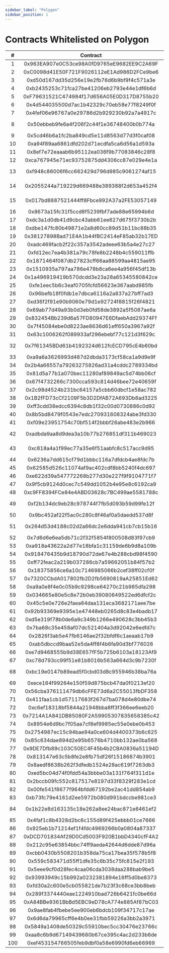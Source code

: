 ```yaml
---
sidebar_label: "Polygon"
sidebar_position: 1
---
```


# Contracts Whitelisted on Polygon

|#|Contract|Collection Name|
|:-:|:-:|:-|
|1|0x963EA907e0C53ce98A0fD9765eE9682EE9C2A69F|Anicube Origin Collection|
|2|0xC0098d41E50F721F9026112eE1Ad986D2FCe9be6|Anicube Origin Collection|
|3|0xd50d167dd35d256e19e2fb76d6b9bf9f4c571a3e|Pegaxy|Pega|
|4|0xb2435253c71fca27be41206eb2793e44e1df6b6d|PlanetIX|
|5|0xF79631521C474984f17d656A05E0D317D8755b20|Layer Zero Ape|
|6|0x4d544035500d7ac1b42329c70eb58e77f8249f0f|League of Kingdoms ITEM|
|7|0x4fef06e96767a0e29786d2b929230b92a7a4917c|Promotion NFT|
|8|0x50ebbeb9fe6a4f206f2c44f1e36748400b0b774a|Project Galaxy Space Expedition|
|9|0x5cd46b6a1fc2ba849cd5e11d8563d77d3f0caf08|HEZI|
|10|0xa94f89aa6861dfd202d71ecdfa5ca6d56a1d593a|WNFT|
|11|0x8ef7e72eaaab6b95112ea036f9b77083846c28f8|Rush Avatar|
|12|0xca767945e71ec93752875dd4306cc87e029e4e1a|ALTAVA Metaverse Wearable|
|13|0xf948c86006f6cc662429d796d985c9061274af15|Exclusible x Cult&amp;amp;Rain Wearables|
|14|0x2055244a719229d669488e389388f2d653a452f4|GET Protocol ticketFactory (getNFT)|
|15|0x017bd8887521444ff8Fbce992A37a2FE53057149|Marines &amp;amp; Aliens Game v2|
|16|0x8673a15fc31f5ccd8f5239fbf7ade88e65994b6d|TheOne.art|
|17|0xdc3a1d0db41d9cbc43abb61ee627d675f3730b2b|CargoX Document|
|18|0xdbe147fc80b49871e2a8d60cc89d51b11bc88b35|Marines &amp;amp; Aliens Game|
|19|0x38127898Bad71E4A1b44fBC2414eF85ab32b17ED|Layer Zero Apes|
|20|0xadc469facb2f22c357a3542adeee63b5a4e27c27|Salad Ventures NFT|
|21|0xfd12ec7ea4b381a79c78fe8b2248b4c559011ffb|CryptoRaiders|
|22|0x1871464f087db27823cff66aa88599aa4815ae95|Galaxy OAT|
|23|0x1510935a797aa786e478b8ca6ee4a956f45df13b|Easter NFT|
|24|0x1a496919419b570dcdd3e23a28a65345580842ce|BubbleHouse NFT|
|25|0xfe1eec5b6c3eaf0705fcfd56623e367aabd985fb|NFT-LP|
|26|0x96befb18f0fdb1e7dbca6116a2a837a27bff7ad3|Market-LP|
|27|0xd36f2f91e90b9060e79d1e92724f8815f26f4821|YBNFT|
|28|0x69ab77d49a93b0d3eb0fd58de3892a5f5087ae6a|Birb Frens|
|29|0x832454Bb239d6a57FD80947E6DfaebAdd29374Ff|Le Centre PDB 22|
|30|0x7f45084ebe0d8223ae8636d61eff650a3967a92f|NinjaDAO|
|31|0x63c1006262f089933af296ebebf77c121d3f629c|Dallas Mavericks|
|32|0x7f61345BDd61b4192324d612fcECD795cE4b60bd|Non Fungible Ultimate Champions|
|33|0xa9a6a3626993d487d2dbda3173cf58ca1a9d9e9f|Unstoppable Domains|
|34|0x2b4a66557a79263275826ad31a4cddc2789334bd|Sunflower Land|
|35|0x81d5a77b1a070bec11280af89849ac5d74bb06cf|PORIAN|
|36|0x67f4732266c7300cca593c814d46bee72e40659f|ZED Horse|
|37|0x2c98d4524b231bc64157a5cbb60dbcf1e58ac782|Hasen|
|38|0x1B2fFD73cCf2109F5b3D2DfAB72A693Db8ad3225|Furry Fox Woodside Club|
|39|0xff3cdd38edcc6394c8db1f32c00d0730886c0d92|DajoCat|
|40|0x8b5bd8479f0543e7edc270931608324abe3fd330|YiTaiShuChuang|
|41|0xf09e23951754c70bf514f2bbbf26abe483e2b966|Trash Panda Tribe|
|42|0xadbda9aa8d9dea3a10b77b276851df311b469023|Dink Doink Season One Official NFT|
|43|0xc818a4a1f99ec77a35e6f51aabfc8c517acc9d95|CurioCards x Metakey (Wearable)|
|44|0x6236a7dd615cf79d1bbbc116a7dfdcb4ae8fdc7b|DajoCat|
|45|0x62585d526c11074af9ac402cdf8bb5240f4dc697|Lost Apes Organization|
|46|0xe622d39a547772268b277d30e227f9f9104771f7|Dunyushan|
|47|0x9f5cb9124d0cec7c549dd1052b4e95e8c6192ca9|Human Park|
|48|0xc9FF8394FCe84e4ABD03628c7BC499ae5581788c|Calaveralia|
|49|0xf2b134dc9eb28c978744f7fb5d093b59d99fe12f|PixelMaps x Metakey (Wearable)|
|50|0x9bc452af22f5ac0c280c8f46af0a5daedd537d8f|Gangster Ducks|
|51|0x264d53d4188c02d2a66dc2e6dda941cb7cb15b16|Frost Chinese Love Character Collection|
|52|0x7d6d6e6ea5db71c2f32f5854f800508d83f97cb9|Frost Heartscape Collection|
|53|0xa918a43622a2d77e18bfa1c31159de6b9d8a109b|Frost Curvescape Collection|
|54|0x918476435b9d18790d72de67e4b288cbd98f4590|LSD GUMMY BEARS 10K|
|55|0xff72feac2a219b037286cb7a59662051b84f57b2|Headless Zombie|
|56|0x18375856ce6a10c7146985066b2cef38ff02cf0f|Skelly Frens|
|57|0x7320CCbdA017802fb2D2fb5690819aA25851Ed62|Cheeba Emu|
|58|0xa9a0e8f4e0c05b9c9298ce64270c21b985dfa298|Joxiland|
|59|0x034665e80e5c8e72b0eb39080649522ed6dfcf2c|MeditativeApesVisionaryClub|
|60|0x45c5e0e726e2faea64daa131eca3682171aee7be|Party Birds Club|
|61|0x92b93369e9395e1e47448eb0265d8c83e4badb17|Rzuki|
|62|0xd5e319f78b0de6a9c349b1266e490628c3bb45b3|Crypto Panda ManiaNFT|
|63|0x7ba68c35e458af07dc521404a3d92042e6edfd7c|Fierce Dude|
|64|0x2826f3ab5e47fb6146ae2f32bfdf6c1aeaab17b9|CryptoRaps|
|65|0xab5dbccd9baa52e5da4ff8f4b6fa90d3bf776026|PixelCars NFT|
|66|0xe7d9468555b9d38E657fF5b725b6103a18123Af9|cAT bURGLARS|
|67|0xc78d793cc99f51e81b8016b563a664d3c9b7230f|DinoTRXMetaClub|
|68|0xbc19e0147b89ead5f0cbd03d8c955946b38ba76a|Modern Chameleons of InKmaleao Club|
|69|0xece164f99264e150f59d875bcb47da0f0213ef20|Moonbirdies|
|70|0x56cba376111479db6cFFE73d6a2C55013fbDF358|Never Trust Sheep|
|71|0x411faa1cb1d57117683f267d7ba078d4e80dbe74|RPlace Social Club|
|72|0xc6ef18318bf5844a21948bba8ff3f366ee6eeb20|UNITY|
|73|0x7214A1A841DB85080F2A59905307835658385c42|WarChooks|
|74|0x8954e6d9bc7f05aa7cf8ef9985ec55e0ebe0b453|Whacky World|
|75|0x2754987ec15c94bae94a0ce604d4400373b6c625|Mellow Fellow Felix|
|76|0x85c634dae894d2e95b6576b4710bb132ae0ba568|CryptoUnderCoverApes|
|77|0x9DE7Dfb89c103C50EC4F45b4b2CBA0836a51194D|Neuroloop|
|78|0x813147e63c5b8fe2e8fb75df26f15186874b3901|101 Badges|
|79|0x8aedf8638b262f3dfedb1524e28ac619f7263db3|LeoGoodBadEvil|
|80|0xed5bc04d74f0fdd54a3bbbe03a131f764f311d1e|Unity|
|81|0x2bccb09fc552c817517e8197d33f8329f283e1cd|YiTaiShuChuang|
|82|0x00fe541f8677f964bfdd67192be2ac41dd854ab9|XunJi NFT|
|83|0xb73fc79e4161d2ee5972b080d991bdccbe981ce3|XunJi NFT|
|84|0x1b22e8d163135c18e262a8ee24bac871e6461ef2|MetacraftSkin: Crypto Constellations|
|85|0x4faf1c8b4328d2bc6c155d89f425ebbb01ce7666|Non-Fungible Donuts|
|86|0x925eb1b71214ef1f4fdc4969266b0a0804a87337|YiTaiShuChuang|
|87|0xDCD701834Af29D0Cd5003F920B1bbD4340cfF4A2|The Banditos|
|88|0x212c95e63854bbc74ff9aeda42644d6dde87d96a|RPlace Social Club|
|89|0xcbb0430b5508201b358da75ca17bea35f578b5f8|The Goddess of the Luo|
|90|0x559c583471d55ff1dfe35c6b35c75fc815e2f193|Peace Monk Club|
|91|0x5eee9cf0d28fec4caa06cda3038daa288bab9be5|YOYO Baokewanjia|
|92|0x93993949c15b992a0232381894e16ff5d0be8373|YiTaiShuChuang|
|93|0xfd30a2c600e5cb055821de7b23f3c68ce3bb8beb|Ghozali Land|
|94|0x289f3374440eae1224910bad726b6421fc0be66d|Santa hats|
|95|0xA84BBe9361BbBd5EBC9eD78cA774e885Af87bC03|BTConPolygon|
|96|0x9ae8fab4fbebe5ee900eb6bdcb109f34717c17ae|Angry Worms|
|97|0x6d6da79965cff6e4b0ee31fbb59226a3bb2a3971|pumpkinholiday.|
|98|0x5849a1408de50329c55910bec5cc30476e23766c|Max T-shirt|
|99|0xaa8c6b9d67149439680b67ce395c4ac2d233b6de|Hero Galaxy: Artifacts|
|100|0xef453154766505feb9dbf0a58e6990fd6eb66969|Mr. Crypto by Racksmafia|